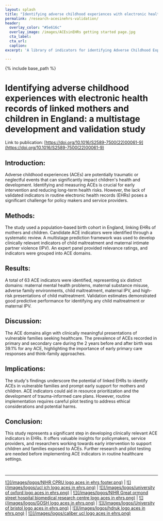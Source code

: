 ```yaml
---
layout: splash
title: "Identifying adverse childhood experiences with electronic health records of linked mothers and children in England: a multistage development and validation study"
permalink: /research-acesinehrs-validation/
header:
  overlay_color: "#5e616c"
  overlay_image: /images/ACEsinEHRs getting started page.jpg
  cta_label: 
  cta_url: 
  caption:
excerpt: 'A library of indicators for identifying Adverse Childhood Experiences (ACEs) in Electronic Health Records (EHRs) <br /> <small><a href="https://www.thelancet.com/journals/lanpub/article/PIIS2468-2667(23)00119-6/fulltext">New study out in Lancet Public Health!</a></small><br /><br /> {::nomarkdown}<iframe style="display: inline-block;" src=" " frameborder="0" scrolling="0" width="160px" height="30px"></iframe> <iframe style="display: inline-block;" src="" frameborder="0" scrolling="0" width="158px" height="30px"></iframe>{:/nomarkdown}'

---
```


{% include base_path %}

# Identifying adverse childhood experiences with electronic health records of linked mothers and children in England: a multistage development and validation study

Link to publication: [https://doi.org/10.1016/S2589-7500(22)00061-9](https://doi.org/10.1016/S2589-7500(22)00061-9)

## Introduction:
Adverse childhood experiences (ACEs) are potentially traumatic or neglectful events that can significantly impact children's health and development. Identifying and measuring ACEs is crucial for early intervention and reducing long-term health risks. However, the lack of validated indicators in routine electronic health records (EHRs) poses a significant challenge for policy makers and service providers.

## Methods:
The study used a population-based birth cohort in England, linking EHRs of mothers and children. Candidate ACE indicators were identified through a systematic review. A multistage prediction framework was used to develop clinically relevant indicators of child maltreatment and maternal intimate partner violence (IPV). An expert panel provided relevance ratings, and indicators were grouped into ACE domains.

## Results:
A total of 63 ACE indicators were identified, representing six distinct domains: maternal mental health problems, maternal substance misuse, adverse family environments, child maltreatment, maternal IPV, and high-risk presentations of child maltreatment. Validation estimates demonstrated good predictive performance for identifying any child maltreatment or maternal IPV.

## Discussion:
The ACE domains align with clinically meaningful presentations of vulnerable families seeking healthcare. The prevalence of ACEs recorded in primary and secondary care during the 2 years before and after birth was 39.1% for any ACE, highlighting the importance of early primary care responses and think-family approaches.

## Implications:
The study's findings underscore the potential of linked EHRs to identify ACEs in vulnerable families and prompt early support for mothers and children. ACE indicators could aid in resource prioritization and the development of trauma-informed care plans. However, routine implementation requires careful pilot testing to address ethical considerations and potential harms.

## Conclusion:
This study represents a significant step in developing clinically relevant ACE indicators in EHRs. It offers valuable insights for policymakers, service providers, and researchers working towards early intervention to support children and families exposed to ACEs. Further research and pilot testing are needed before implementing ACE indicators in routine healthcare settings.

<span style="color:white"> Dr Shabeer Syed, Clinical Psychologist & Senior Research Associate </span>

---

  [![](/images/logos/NIHR CPRU logo aces in ehrs footer.png)](https://www.ucl.ac.uk/children-policy-research/) | [![](/images/logos/ucl ich logo aces in ehrs.png)](https://www.ucl.ac.uk/child-health/great-ormond-street-institute-child-health-0) | [![](/images/logos/university of oxford logo aces in ehrs.png)](https://www.ox.ac.uk/) | [![](/images/logos/NIHR Great ormond street hospital biomedical research centre logo aces in ehrs.png)](https://www.gosh.nhs.uk/our-research/our-research-infrastructure/nihr-great-ormond-street-hospital-brc/) | [![](/images/logos/GOSH logo aces in ehrs.png)](https://www.gosh.nhs.uk/) | [![](/images/logos/University of bristol logo aces in ehrs.png)](https://www.bristol.ac.uk/) | [![](/images/logos/hdruk logo aces in ehrs.png)](https://www.hdruk.ac.uk/) | [![](/images/logos/caliber ucl logo aces in ehrs.png)](https://www.ucl.ac.uk/health-informatics/research/caliber) 
